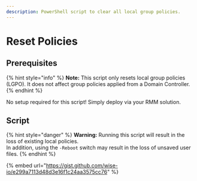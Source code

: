 ```yaml
---
description: PowerShell script to clear all local group policies.
---
```


# Reset Policies

## Prerequisites

{% hint style="info" %}
**Note:** This script only resets local group policies (LGPO). It does not affect group policies applied from a Domain Controller.
{% endhint %}

No setup required for this script! Simply deploy via your RMM solution.

## Script

{% hint style="danger" %}
**Warning:** Running this script will result in the loss of existing local policies.\
In addition, using the `-Reboot` switch may result in the loss of unsaved user files.
{% endhint %}

{% embed url="https://gist.github.com/wise-io/e299a7113d48d3e16f1c24aa3575cc76" %}


